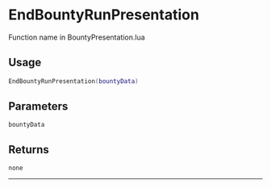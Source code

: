 # EndBountyRunPresentation
Function name in BountyPresentation.lua
## Usage
```lua
EndBountyRunPresentation(bountyData)
```
## Parameters
`bountyData`
## Returns
`none`

---